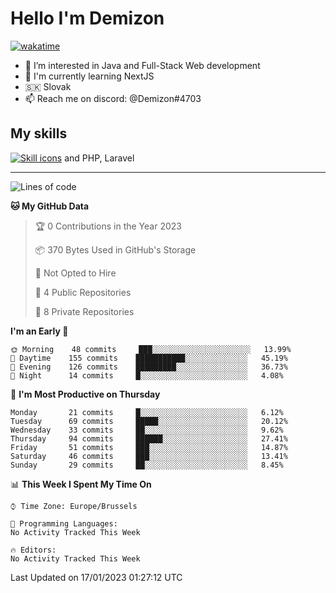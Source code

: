 # Hello I'm Demizon
[![wakatime](https://wakatime.com/badge/user/6ad1949f-d6d7-44f9-9eee-c35e54cc499b.svg)](https://wakatime.com/@6ad1949f-d6d7-44f9-9eee-c35e54cc499b)
- 👀 I’m interested in Java and Full-Stack Web development
- 🌱 I'm currently learning NextJS
- 🇸🇰 Slovak
- 📫 Reach me on discord: @Demizon#4703

## My skills
[![Skill icons](https://skillicons.dev/icons?i=java,js,ts,html,css,react,py,git,docker,linux,mysql,mongo&theme=dark)](https://github.com/Demizon3433) and PHP, Laravel

---

<!--START_SECTION:waka-->
![Lines of code](https://img.shields.io/badge/From%20Hello%20World%20I%27ve%20Written-44%20Thousand%20lines%20of%20code-blue)

**🐱 My GitHub Data** 

> 🏆 0 Contributions in the Year 2023
 > 
> 📦 370 Bytes Used in GitHub's Storage 
 > 
> 🚫 Not Opted to Hire
 > 
> 📜 4 Public Repositories 
 > 
> 🔑 8 Private Repositories  
 > 
**I'm an Early 🐤** 

```text
🌞 Morning    48 commits     ███░░░░░░░░░░░░░░░░░░░░░░   13.99% 
🌆 Daytime    155 commits    ███████████░░░░░░░░░░░░░░   45.19% 
🌃 Evening    126 commits    █████████░░░░░░░░░░░░░░░░   36.73% 
🌙 Night      14 commits     █░░░░░░░░░░░░░░░░░░░░░░░░   4.08%

```
📅 **I'm Most Productive on Thursday** 

```text
Monday       21 commits     █░░░░░░░░░░░░░░░░░░░░░░░░   6.12% 
Tuesday      69 commits     █████░░░░░░░░░░░░░░░░░░░░   20.12% 
Wednesday    33 commits     ██░░░░░░░░░░░░░░░░░░░░░░░   9.62% 
Thursday     94 commits     ██████░░░░░░░░░░░░░░░░░░░   27.41% 
Friday       51 commits     ███░░░░░░░░░░░░░░░░░░░░░░   14.87% 
Saturday     46 commits     ███░░░░░░░░░░░░░░░░░░░░░░   13.41% 
Sunday       29 commits     ██░░░░░░░░░░░░░░░░░░░░░░░   8.45%

```


📊 **This Week I Spent My Time On** 

```text
⌚︎ Time Zone: Europe/Brussels

💬 Programming Languages: 
No Activity Tracked This Week

🔥 Editors: 
No Activity Tracked This Week

```


 Last Updated on 17/01/2023 01:27:12 UTC
<!--END_SECTION:waka-->
